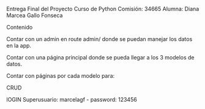 Entrega Final del Proyecto
Curso de Python
Comisión: 34665
Alumna: Diana Marcea Gallo Fonseca

Contenido

Contar con un admin en route admin/ donde se puedan manejar los datos en la app.

Contar con una página principal donde se pueda llegar a los 3 modelos de datos.

Contar con páginas por cada modelo para:

CRUD

lOGIN
Superusuario: marcelagf - password: 123456
